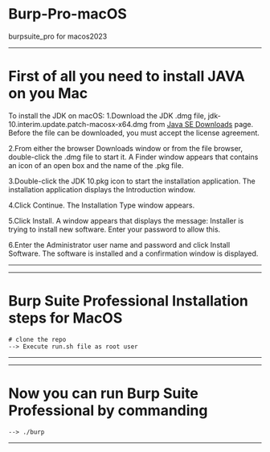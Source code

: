 # Burp-Pro-macOS
burpsuite_pro for macos2023

-----------------------------------------------------------------------------------------------------------------
# First of all you need to install JAVA on you Mac
To install the JDK on macOS:
1.Download the JDK .dmg file, jdk-10.interim.update.patch-macosx-x64.dmg from <a href="http://www.oracle.com/technetwork/java/javase/downloads/index.html" target="_blank" class="new-window">Java SE Downloads</a> page.
Before the file can be downloaded, you must accept the license agreement.

2.From either the browser Downloads window or from the file browser, double-click the .dmg file to start it.
A Finder window appears that contains an icon of an open box and the name of the .pkg file.

3.Double-click the JDK 10.pkg icon to start the installation application.
The installation application displays the Introduction window.

4.Click Continue.
The Installation Type window appears.

5.Click Install.
A window appears that displays the message: Installer is trying to install new software. Enter your password to allow this.

6.Enter the Administrator user name and password and click Install Software.
The software is installed and a confirmation window is displayed.

-----------------------------------------------------------------------------------------------------------------

-----------------------------------------------------------------------------------------------------------------
# Burp Suite Professional Installation steps for MacOS
	# clone the repo
	--> Execute run.sh file as root user

-----------------------------------------------------------------------------------------------------------------

-----------------------------------------------------------------------------------------------------------------
# Now you can run Burp Suite Professional by commanding 
	--> ./burp

-----------------------------------------------------------------------------------------------------------------

